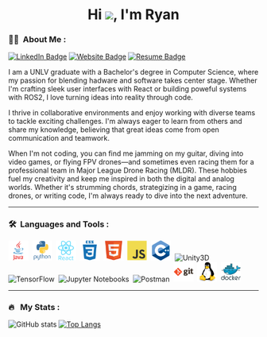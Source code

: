 <h1 align="center">Hi <img src="https://media.giphy.com/media/hvRJCLFzcasrR4ia7z/giphy.gif" width="40">, I'm Ryan</h1>

### :man_technologist: &nbsp;About Me :
<p>
<a href="https://www.linkedin.com/in/ryan-parker-940928173/" target="_blank"><img src="https://img.shields.io/badge/LinkedIn-blue?style=for-the-badge&logo=linkedin&logoColor=white" alt="LinkedIn Badge"></a>
<a href="https://rparker2003.github.io/website/" target="_blank"><img src="https://img.shields.io/badge/Website-blue?style=for-the-badge&logo=internet-explorer&logoColor=white" alt="Website Badge"></a>
<a href="Resume.pdf" target="_blank"><img src="https://img.shields.io/badge/Resume-blue?style=for-the-badge&logo=adobeacrobatreader&logoColor=white" alt="Resume Badge"></a>
</p>

I am a UNLV graduate with a Bachelor's degree in Computer Science, where my passion for blending hadware and software takes center stage. Whether I'm crafting sleek user interfaces with React or building poweful systems with ROS2, I love turning ideas into reality through code. 

I thrive in collaborative environments and enjoy working with diverse teams to tackle exciting challenges. I'm always eager to learn from others and share my knowledge, believing that great ideas come from open communication and teamwork.

When I'm not coding, you can find me jamming on my guitar, diving into video games, or flying FPV drones—and sometimes even racing them for a professional team in Major League Drone Racing (MLDR). These hobbies fuel my creativity and keep me inspired in both the digital and analog worlds. Whether it's strumming chords, strategizing in a game, racing drones, or writing code, I'm always ready to dive into the next adventure.

---

### 🛠 &nbsp;Languages and Tools :

<p>
  <img src="https://github.com/devicons/devicon/blob/master/icons/java/java-original-wordmark.svg" title="Java" alt="Java" width="40" height="40"/>&nbsp;
  <img src="https://github.com/devicons/devicon/blob/master/icons/python/python-original-wordmark.svg" title="Python" alt="Python" width="40" height="40"/>&nbsp;
  <img src="https://github.com/devicons/devicon/blob/master/icons/react/react-original-wordmark.svg" title="React" alt="React" width="40" height="40"/>&nbsp;
  <img src="https://github.com/devicons/devicon/blob/master/icons/css3/css3-plain-wordmark.svg" title="CSS3" alt="CSS" width="40" height="40"/>&nbsp;
  <img src="https://github.com/devicons/devicon/blob/master/icons/html5/html5-original.svg" title="HTML5" alt="HTML" width="40" height="40"/>&nbsp;
  <img src="https://github.com/devicons/devicon/blob/master/icons/javascript/javascript-original.svg" title="JavaScript" alt="JavaScript" width="40" height="40"/>&nbsp;
  <img src="https://github.com/devicons/devicon/blob/master/icons/cplusplus/cplusplus-original.svg" title="C++" alt="C++" width="40" height="40"/>&nbsp;
  <img src="https://www.vectorlogo.zone/logos/unity3d/unity3d-icon.svg" title="Unity3D" alt="Unity3D" width="40" height="40"/>&nbsp;
  <img src="https://upload.wikimedia.org/wikipedia/commons/2/2d/Tensorflow_logo.svg" title="TensorFlow" alt="TensorFlow" width="40" height="40"/>&nbsp;
  <img src="https://upload.wikimedia.org/wikipedia/commons/3/38/Jupyter_logo.svg" title="Jupyter Notebooks" alt="Jupyter Notebooks" width="40" height="40"/>&nbsp;
  <img src="https://www.vectorlogo.zone/logos/getpostman/getpostman-icon.svg" title="Postman" alt="Postman" width="40" height="40"/>&nbsp;
  <img src="https://github.com/devicons/devicon/blob/master/icons/git/git-original-wordmark.svg" title="Git" alt="Git" width="40" height="40"/>&nbsp;
  <img src="https://raw.githubusercontent.com/devicons/devicon/master/icons/linux/linux-original.svg" alt="Linux" width="40" height="40"/>&nbsp;
  <img src="https://raw.githubusercontent.com/devicons/devicon/master/icons/docker/docker-original-wordmark.svg" alt="Docker" width="40" height="40"/>&nbsp;
</p>

---

### 🔥 &nbsp; My Stats :
![GitHub stats](https://github-readme-stats.vercel.app/api?username=rparker2003&count_private=true&show_icons=true&theme=material-palenight&hide_border=true&background=1F222E")
[![Top Langs](https://github-readme-stats.vercel.app/api/top-langs/?username=rparker2003&layout=compact&hide_border=true&theme=material-palenight&bg_color=1F222E)](https://github.com/rparker2003/github-readme-stats)
